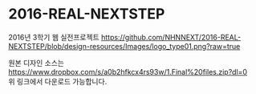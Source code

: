 # 2016-REAL-NEXTSTEP
2016년 3학기 웹 실전프로젝트 
https://github.com/NHNNEXT/2016-REAL-NEXTSTEP/blob/design-resources/Images/logo_type01.png?raw=true

원본 디자인 소스는 
https://www.dropbox.com/s/a0b2hfkcx4rs93w/1.Final%20files.zip?dl=0  
위 링크에서 다운로드 가능합니다.
